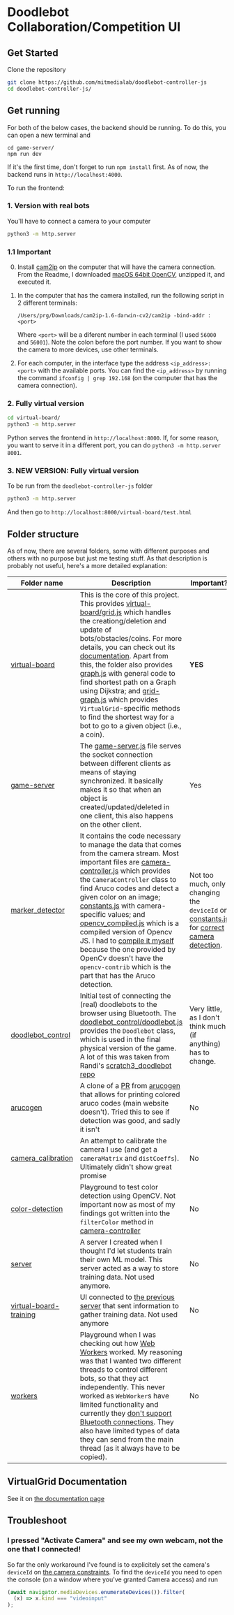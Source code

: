 # Doodlebot Collaboration/Competition UI

## Get Started

Clone the repository

```bash
git clone https://github.com/mitmedialab/doodlebot-controller-js
cd doodlebot-controller-js/
```

## Get running

For both of the below cases, the backend should be running. To do this, you can open a new terminal and

```
cd game-server/
npm run dev
```

If it's the first time, don't forget to run `npm install` first. As of now, the backend runs in `http://localhost:4000`.

To run the frontend:

### 1. Version with real bots

You'll have to connect a camera to your computer

```bash
python3 -m http.server
```

### 1.1 Important

0. Install [cam2ip](https://github.com/gen2brain/cam2ip) on the computer that will have the camera connection. From the Readme, I downloaded [macOS 64bit OpenCV](https://github.com/gen2brain/cam2ip/releases/download/1.6/cam2ip-1.6-darwin-cv2.zip), unzipped it, and executed it.
1. In the computer that has the camera installed, run the following script in 2 different terminals:

   ```
   /Users/prg/Downloads/cam2ip-1.6-darwin-cv2/cam2ip -bind-addr :<port>
   ```

   Where `<port>` will be a diferent number in each terminal (I used `56000` and `56001`). Note the colon before the port number.
   If you want to show the camera to more devices, use other terminals.

2. For each computer, in the interface type the address `<ip_address>:<port>` with the available ports. You can find the `<ip_address>` by running the command `ifconfig | grep 192.168` (on the computer that has the camera connection).

### 2. Fully virtual version

```bash
cd virtual-board/
python3 -m http.server
```

Python serves the frontend in `http://localhost:8000`. If, for some reason, you want to serve it in a different port, you can do `python3 -m http.server 8001`.

### 3. NEW VERSION: Fully virtual version

To be run from the `doodlebot-controller-js` folder

```bash
python3 -m http.server
```

And then go to `http://localhost:8000/virtual-board/test.html`

## Folder structure

As of now, there are several folders, some with different purposes and others with no purpose but just me testing stuff. As that description is probably not useful, here's a more detailed explanation:

| Folder name                                         | Description                                                                                                                                                                                                                                                                                                                                                                                                                                                                                                                                                                                                                                                                          | Important?                                                                                                                                                                                                  |
| --------------------------------------------------- | ------------------------------------------------------------------------------------------------------------------------------------------------------------------------------------------------------------------------------------------------------------------------------------------------------------------------------------------------------------------------------------------------------------------------------------------------------------------------------------------------------------------------------------------------------------------------------------------------------------------------------------------------------------------------------------ | ----------------------------------------------------------------------------------------------------------------------------------------------------------------------------------------------------------- |
| [virtual-board](./virtual-board/)                   | This is the core of this project. This provides [virtual-board/grid.js](./virtual-board/grid.js) which handles the creationg/deletion and update of bots/obstacles/coins. For more details, you can check out its [documentation](#documentation). Apart from this, the folder also provides [graph.js](./virtual-board/graph.js) with general code to find shortest path on a Graph using Dijkstra; and [grid-graph.js](./virtual-board/grid-graph.js) which provides `VirtualGrid`-specific methods to find the shortest way for a bot to go to a given object (i.e., a coin).                                                                                                     | **YES**                                                                                                                                                                                                     |
| [game-server](./game-server/)                       | The [game-server.js](./game-server/game-server.js) file serves the socket connection between different clients as means of staying synchronized. It basically makes it so that when an object is created/updated/deleted in one client, this also happens on the other client.                                                                                                                                                                                                                                                                                                                                                                                                       | Yes                                                                                                                                                                                                         |
| [marker_detector](./marker_detector/)               | It contains the code necessary to manage the data that comes from the camera stream. Most important files are [camera-controller.js](./marker_detector/camera-controller.js) which provides the `CameraController` class to find Aruco codes and detect a given color on an image; [constants.js](./marker_detector/constants.js) with camera-specific values; and [opencv_compiled.js](./marker_detector/opencv_compiled.js) which is a compiled version of Opencv JS. I had to [compile it myself](https://docs.opencv.org/3.4/d4/da1/tutorial_js_setup.html) because the one provided by OpenCv doesn't have the `opencv-contrib` which is the part that has the Aruco detection. | Not too much, only changing the `deviceId` on [constants.js](./marker_detector/constants.js) for [correct camera detection](#i-pressed-activate-camera-and-see-my-own-webcam-not-the-one-that-i-connected). |
| [doodlebot_control](./doodlebot_control/)           | Initial test of connecting the (real) doodlebots to the browser using Bluetooth. The [doodlebot_control/doodlebot.js](./doodlebot_control/doodlebot.js) provides the `Doodlebot` class, which is used in the final physical version of the game. A lot of this was taken from Randi's [scratch3_doodlebot repo](https://github.com/mitmedialab/prg-extension-boilerplate/tree/robotdev/packages/scratch-vm/src/extensions/scratch3_doodlebot)                                                                                                                                                                                                                                        | Very little, as I don't think much (if anything) has to change.                                                                                                                                             |
| [arucogen](./arucogen/)                             | A clone of a [PR](https://github.com/vwvw/arucogen) from [arucogen](https://chev.me/arucogen/) that allows for printing colored aruco codes (main website doesn't). Tried this to see if detection was good, and sadly it isn't                                                                                                                                                                                                                                                                                                                                                                                                                                                      | No                                                                                                                                                                                                          |
| [camera_calibration](./camera_calibration/)         | An attempt to calibrate the camera I use (and get a `cameraMatrix` and `distCoeffs`). Ultimately didn't show great promise                                                                                                                                                                                                                                                                                                                                                                                                                                                                                                                                                           | No                                                                                                                                                                                                          |
| [color-detection](./color-detection/)               | Playground to test color detection using OpenCV. Not important now as most of my findings got written into the `filterColor` method in [camera-controller](./marker_detector/camera-controller.js)                                                                                                                                                                                                                                                                                                                                                                                                                                                                                   | No                                                                                                                                                                                                          |
| [server](./server/)                                 | A server I created when I thought I'd let students train their own ML model. This server acted as a way to store training data. Not used anymore.                                                                                                                                                                                                                                                                                                                                                                                                                                                                                                                                    | No                                                                                                                                                                                                          |
| [virtual-board-training](./virtual-board-training/) | UI connected to [the previous server](./server/) that sent information to gather training data. Not used anymore                                                                                                                                                                                                                                                                                                                                                                                                                                                                                                                                                                     | No                                                                                                                                                                                                          |
| [workers](./workers/)                               | Playground when I was checking out how [Web Workers](https://developer.mozilla.org/en-US/docs/Web/API/Web_Workers_API/Using_web_workers) worked. My reasoning was that I wanted two different threads to control different bots, so that they act independently. This never worked as `WebWorker`s have limited functionality and currently they [don't support Bluetooth connections](https://github.com/WebBluetoothCG/web-bluetooth/issues/422). They also have limited types of data they can send from the main thread (as it always have to be copied).                                                                                                                        | No                                                                                                                                                                                                          |

## VirtualGrid Documentation

See it on [the documentation page](./virtual-grid-documentation.md)

## Troubleshoot

### I pressed "Activate Camera" and see my own webcam, not the one that I connected!

So far the only workaround I've found is to explicitely set the camera's `deviceId` on [the camera constraints](./marker_detector/constants.js). To find the `deviceId` you need to open the console (on a window where you've granted Camera access) and run

```javascript
(await navigator.mediaDevices.enumerateDevices()).filter(
  (x) => x.kind === "videoinput"
);
```
